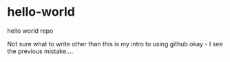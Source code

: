 # hello-world
hello world repo

Not sure what to write other than this is my intro to using github
okay - I see the previous mistake....
